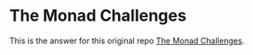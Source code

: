 # The Monad Challenges

This is the answer for this original repo [The Monad Challenges](https://github.com/mightybyte/monad-challenges).
